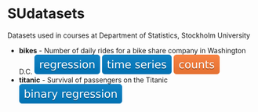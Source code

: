 # SUdatasets
Datasets used in courses at Department of Statistics, Stockholm University

* **bikes** - Number of daily rides for a bike share company in Washington D.C. 
![regression](./badges/regression.svg) ![time series](./badges/timeseries.svg) ![counts](./badges/counts.svg) 
* **titanic** - Survival of passengers on the Titanic 
![binary regression](./badges/binary_regression.svg)
